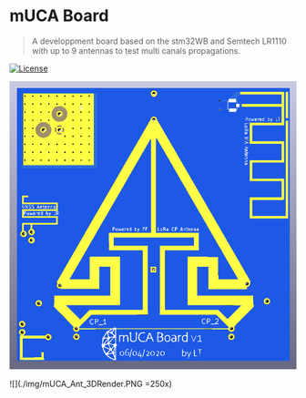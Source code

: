 # mUCA Board
> A developpment board based on the stm32WB and Semtech LR1110 with up to 9 antennas to test multi canals propagations.

[![License](http://img.shields.io/:license-mit-blue.svg)](http://doge.mit-license.org)


[![](https://github.com/ltombak/mUCA_Board/blob/master/img/mUCA_Ant_3DRender.PNG)]()

![](./img/mUCA_Ant_3DRender.PNG =250x)
